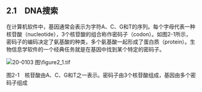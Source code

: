    

## 2.1　DNA搜索

在计算机软件中，基因通常会表示为字符A、C、G和T的序列。每个字母代表一种核苷酸（nucleotide），3个核苷酸的组合称作密码子（codon）。如图2-1所示，密码子的编码决定了氨基酸的种类，多个氨基酸一起形成了蛋白质（protein）。生物信息学软件的一个经典任务就是在基因中找到某个特定的密码子。

![20-0103 图\figure2_1.tif](../0-Assets/Epubook/算法精粹：经典计算机科学问题的%20Python%20实现%20(David%20Kopec%20[Kopec,%20David])%20(Z-Library)/images/00013.jpeg)

图2-1　核苷酸由A、C、G和T之一表示。密码子由3个核苷酸组成，基因由多个密码子组成